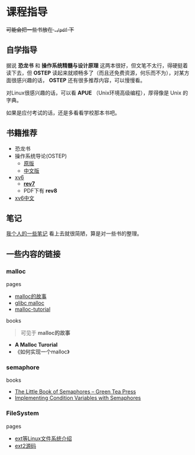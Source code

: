 # 课程指导

~~可能会把一些书放在 `./pdf` 下~~
## 自学指导

据说 **恐龙书** 和 **操作系统精髓与设计原理** 这两本很好，但文笔不太行，得硬挺着读下去，但 **OSTEP** 读起来就顺畅多了（而且还免费资源，何乐而不为），对某方面很感兴趣的话， **OSTEP** 还有很多推荐内容，可以慢慢看。

对Linux很感兴趣的话，可以看 **APUE** （Unix环境高级编程），厚得像是 Unix 的字典。

如果是应付考试的话，还是多看看学校那本书吧。

## 书籍推荐

- 恐龙书
- 操作系统导论(OSTEP)
  - [原版](https://pages.cs.wisc.edu/~remzi/OSTEP/book-electronic.html)
  - [中文版](https://github.com/remzi-arpacidusseau/ostep-translations/tree/master/chinese)
- [xv6](https://pdos.csail.mit.edu/6.828/2012/xv6/)
  - [**rev7**](http://pdos.csail.mit.edu/6.828/2012/xv6/book-rev7.pdf)
  - PDF下有 **rev8**
- [xv6中文](https://github.com/ranxian/xv6-chinese)
## 笔记

[我个人的一些笔记](https://github.com/HughClub/OperationSystemNote) 看上去就很简陋，算是对一些书的整理。


## 一些内容的链接

### malloc

pages
- [malloc的故事](https://lessisbetter.site/2016/04/14/a-malloc-tutorial/)
- [glibc malloc](https://repo.or.cz/w/glibc.git/blob/HEAD:/malloc/malloc.c)
- [malloc-tutorial](http://danluu.com/malloc-tutorial/)

books
> 可见于 **malloc的故事**

- **A Malloc Turorial**
- 《如何实现一个malloc》

### semaphore

books

- [The Little Book of Semaphores – Green Tea Press](https://greenteapress.com/wp/semaphores/)
- [Implementing Condition Variables with Semaphores](https://www.microsoft.com/en-us/research/wp-content/uploads/2004/12/ImplementingCVs.pdf#:~:text=Implementing%20condition%20variables%20out%20of%20a%20simple%20primitive,your%20kernel%20implementer%20to%20provide%20a%20suitable%20primitive.)

### FileSystem

pages

- [ext等Linux文件系统介绍](https://zhuanlan.zhihu.com/p/44267768)
- [ext2源码](https://github.com/torvalds/linux/tree/master/fs/ext2)